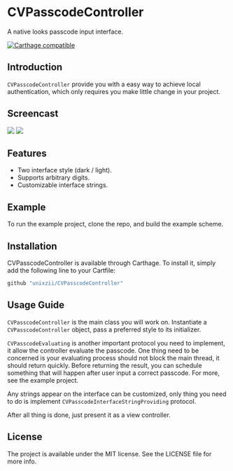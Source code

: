 # CVPasscodeController

A native looks passcode input interface.

[![Carthage compatible](https://img.shields.io/badge/Carthage-compatible-4BC51D.svg?style=flat)](https://github.com/Carthage/Carthage)

## Introduction

`CVPasscodeController` provide you with a easy way to achieve local authentication, which only requires you make little change in your project.

## Screencast
![](https://coding.net/u/cyandev/p/GitHubImageDelegate/git/raw/master/cvpasscodecontroller1.gif)
![](https://coding.net/u/cyandev/p/GitHubImageDelegate/git/raw/master/cvpasscodecontroller2.gif)

## Features
* Two interface style (dark / light).
* Supports arbitrary digits.
* Customizable interface strings.

## Example
To run the example project, clone the repo, and build the example scheme.

## Installation
CVPasscodeController is available through Carthage. To install it, simply add the following line to your Cartfile:

```bash
github "unixzii/CVPasscodeController"
```

## Usage Guide
`CVPasscodeController` is the main class you will work on.
Instantiate a `CVPasscodeController` object, pass a preferred style to its initializer.

`CVPasscodeEvaluating` is another important protocol you need to implement, it allow the controller evaluate the passcode.
One thing need to be concerned is your evaluating process should not block the main thread, it should return quickly. Before returning the result, you can schedule something that will happen after user input a correct passcode. For more, see the example project.

Any strings appear on the interface can be customized, only thing you need to do is implement `CVPasscodeInterfaceStringProviding` protocol.

After all thing is done, just present it as a view controller.

## License
The project is available under the MIT license. See the LICENSE file for more info.
